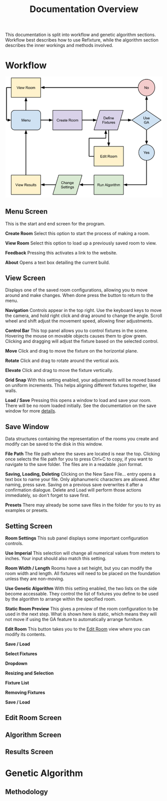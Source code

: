 ﻿---
permalink: /documentation/
title: "Documentation Overview"
toc: true
toc_label: "Documentation"
toc_icon: "bars"
toc_sticky: true
---

This documentation is split into workflow and genetic algorithm sections. Workflow best describes how to use Refixture, while the algorithm section describes the inner workings and methods involved.

# Workflow

![Flowchart](/assets/images/Refixture-Flowchart.png)

## Menu Screen
This is the start and end screen for the program.

**Create Room**
Select this option to start the process of making a room.

**View Room**
Select this option to load up a previously saved room to view.

**Feedback**
Pressing this activates a link to the website.

**About**
Opens a text box detailing the current build.

## View Screen
Displays one of the saved room configurations, allowing you to move around and make changes. When done press the button to return to the menu.

**Navigation**
Controls appear in the top right. Use the keyboard keys to move the camera, and hold right click and drag around to change the angle. Scroll wheel and shift adjust the movement speed, allowing finer adjustments.

**Control Bar**
This top panel allows you to control fixtures in the scene. Hovering the mouse on movable objects causes them to glow green. Clicking and dragging will adjust the fixture based on the selected control.

__Move__
Click and drag to move the fixture on the horizontal plane.

__Rotate__
Click and drag to rotate around the vertical axis.

__Elevate__
Click and drag to move the fixture vertically.

__Grid Snap__
With this setting enabled, your adjustments will be moved based on uniform increments. This helps aligning different fixtures together, like walls.

**Load / Save**
Pressing this opens a window to load and save your room. There will be no room loaded initially. See the documentation on the save window for more [details](#Save-Window).

## Save Window
Data structures containing the representation of the rooms you create and modify can be saved to the disk in this window.

**File Path**
The file path where the saves are located is near the top. Clicking once selects the file path for you to press Ctrl+C to copy, if you want to navigate to the save folder. The files are in a readable .json format.

**Saving, Loading, Deleting**
Clicking on the New Save File... entry opens a text box to name your file. Only alphanumeric characters are allowed. After naming, press save. Saving on a previous save overwrites it after a confirmation dialogue. Delete and Load will perform those actions immediately, so don't forget to save first.

**Presets**
There may already be some save files in the folder for you to try as examples or presets.

## Setting Screen

**Room Settings**
This sub panel displays some important configuration controls.

__Use Imperial__
This selection will change all numerical values from meters to inches. Your input should also match this setting.

__Room Width / Length__
Rooms have a set height, but you can modify the room width and length. All fixtures will need to be placed on the foundation unless they are non-moving.

__Use Genetic Algorithm__
With this setting enabled, the two lists on the side become accessable. They control the list of fixtures you define to be used by the algorithm to arrange within the specified room.

**Static Room Preview**
This gives a preview of the room configuration to be used in the next step. What is shown here is static, which means they will not move if using the GA feature to automatically arrange furniture.

__Edit Room__
This button takes you to the [Edit Room](#Edit-Room-Screen) view where you can modify its contents.

__Save / Load__

**Select Fixtures**

__Dropdown__

__Resizing and Selection__

**Fixture List**

__Removing Fixtures__

__Save / Load__

## Edit Room Screen



## Algorithm Screen



## Results Screen

# Genetic Algorithm

## Methodology